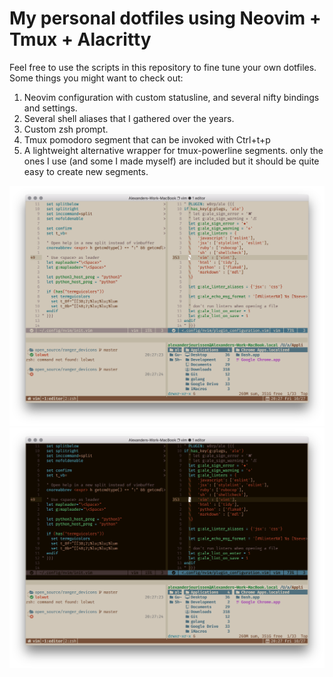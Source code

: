 # My personal dotfiles using Neovim + Tmux + Alacritty

Feel free to use the scripts in this repository to fine tune your own dotfiles. Some things you might want to check out:

1. Neovim configuration with custom statusline, and several nifty bindings and settings.
2. Several shell aliases that I gathered over the years.
3. Custom zsh prompt.
3. Tmux pomodoro segment that can be invoked with Ctrl+t+p
2. A lightweight alternative wrapper for tmux-powerline segments. only the ones I use (and some I made myself) are included
   but it should be quite easy to create new segments.

![image](https://raw.githubusercontent.com/alexanderjeurissen/dotfiles/master/screenshots/nvim_light.png)
![image](https://raw.githubusercontent.com/alexanderjeurissen/dotfiles/master/screenshots/nvim_dark.png)
